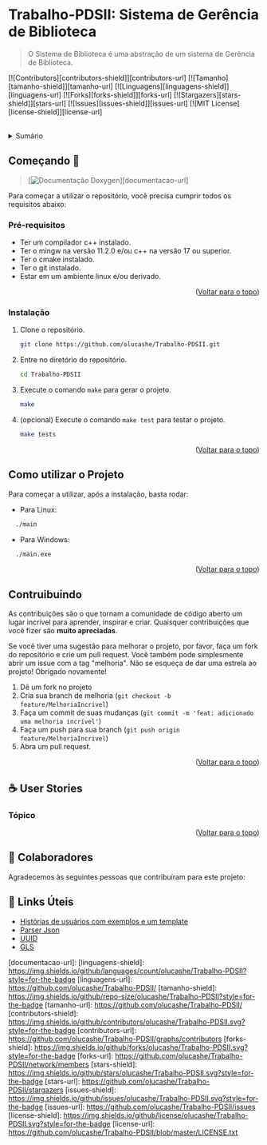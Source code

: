 <div id="top"></div>

# Trabalho-PDSII: Sistema de Gerência de Biblioteca 

> O Sistema de Biblioteca é uma abstração de um sistema de Gerência de Biblioteca.

[![Contributors][contributors-shield]][contributors-url]
[![Tamanho][tamanho-shield]][tamanho-url]
[![Linguagens][linguagens-shield]][linguagens-url]
[![Forks][forks-shield]][forks-url]
[![Stargazers][stars-shield]][stars-url]
[![Issues][issues-shield]][issues-url]
[![MIT License][license-shield]][license-url]

<br/>

<!-- TABLE OF CONTENTS -->
<details>
  <summary>Sumário</summary>
  <ol>
    <li>
      <a href="">O Projeto</a>
    </li>
    <li>
      <a href="#começando-">Começando 🚀</a>
      <ul>
        <li><a href="#pré-requisitos">Pré-requisitos</a></li>
        <li><a href="#instalação">Instalação</a></li>
      </ul>
    </li>
    <li><a href="#">Como utilizar o Projeto</a></li>
    <li><a href="#contruibuindo">Contruibuindo</a></li>
    <li><a href="#-user-stories">☕ User Stories</a></li>
    <li><a href="#-colaboradores">🤝 Colaboradores</a></li>
    <li><a href="#-links-úteis">🔗 Links Úteis</a></li>
  </ol>
</details>


## Começando 🚀

> [![Documentação Doxygen][documentacao-shield]][documentacao-url]

Para começar a utilizar o repositório, você precisa cumprir todos os requisitos abaixo:

### Pré-requisitos

* Ter um compilador c++ instalado.
* Ter o mingw na versão 11.2.0 e/ou c++ na versão 17 ou superior.
* Ter o cmake instalado.
* Ter o git instalado.
* Estar em um ambiente linux e/ou derivado.

<p align="right">(<a href="#top">Voltar para o topo</a>)</p>

### Instalação

1. Clone o repositório.
   ```sh
   git clone https://github.com/olucashe/Trabalho-PDSII.git
   ```
2. Entre no diretório do repositório.
    ```sh
    cd Trabalho-PDSII
    ```
3. Execute o comando `make` para gerar o projeto.
    ```sh
    make
    ```

4. (opcional) Execute o comando `make test` para testar o projeto.
    ```sh
    make tests
    ```
<p align="right">(<a href="#top">Voltar para o topo</a>)</p>

## Como utilizar o Projeto

Para começar a utilizar, após a instalação, basta rodar:

- Para Linux:

```sh
  ./main
```
- Para Windows:

```sh
  ./main.exe
```

<p align="right">(<a href="#top">Voltar para o topo</a>)</p>

## Contruibuindo

As contribuições são o que tornam a comunidade de código aberto um lugar incrível para aprender, inspirar e criar. Quaisquer contribuições que você fizer são **muito apreciadas**.

Se você tiver uma sugestão para melhorar o projeto, por favor, faça um fork do repositório e crie um pull request. Você também pode simplesmente abrir um issue com a tag "melhoria".
Não se esqueça de dar uma estrela ao projeto! Obrigado novamente!

1. Dê um fork no projeto
2. Cria sua branch de melhoria (`git checkout -b feature/MelhoriaIncrivel`)
3. Faça um commit de suas mudanças (`git commit -m 'feat: adicionado uma melhoria incrível'`)
4. Faça um push para sua branch (`git push origin feature/MelhoriaIncrivel`)
5. Abra um pull request.

<p align="right">(<a href="#top">Voltar para o topo</a>)</p>

## ☕ User Stories
    
### Tópico

<p align="right">(<a href="#top">Voltar para o topo</a>)</p>

## 🤝 Colaboradores

Agradecemos às seguintes pessoas que contribuíram para este projeto:


## 🔗 Links Úteis

- [Histórias de usuários com exemplos e um template](https://www.atlassian.com/br/agile/project-management/user-stories)
- [Parser Json](https://github.com/eteran/cpp-json)
- [UUID](https://github.com/mariusbancila/stduuid)
- [GLS](https://github.com/microsoft/GSL)

[documentacao-shield]: https://img.shields.io/badge/Documentação%20Doxygen-clique%20aqui-blue
[documentacao-url]: 
[linguagens-shield]: https://img.shields.io/github/languages/count/olucashe/Trabalho-PDSII?style=for-the-badge
[linguagens-url]: https://github.com/olucashe/Trabalho-PDSII/
[tamanho-shield]: https://img.shields.io/github/repo-size/olucashe/Trabalho-PDSII?style=for-the-badge
[tamanho-url]: https://github.com/olucashe/Trabalho-PDSII/
[contributors-shield]: https://img.shields.io/github/contributors/olucashe/Trabalho-PDSII.svg?style=for-the-badge
[contributors-url]: https://github.com/olucashe/Trabalho-PDSII/graphs/contributors
[forks-shield]: https://img.shields.io/github/forks/olucashe/Trabalho-PDSII.svg?style=for-the-badge
[forks-url]: https://github.com/olucashe/Trabalho-PDSII/network/members
[stars-shield]: https://img.shields.io/github/stars/olucashe/Trabalho-PDSII.svg?style=for-the-badge
[stars-url]: https://github.com/olucashe/Trabalho-PDSII/stargazers
[issues-shield]: https://img.shields.io/github/issues/olucashe/Trabalho-PDSII.svg?style=for-the-badge
[issues-url]: https://github.com/olucashe/Trabalho-PDSII/issues
[license-shield]: https://img.shields.io/github/license/olucashe/Trabalho-PDSII.svg?style=for-the-badge
[license-url]: https://github.com/olucashe/Trabalho-PDSII/blob/master/LICENSE.txt
